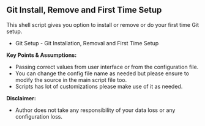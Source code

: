 ## Git Install, Remove and First Time Setup

This shell script gives you option to install or remove or do your first time Git setup. 

* Git Setup - Git Installation, Removal and First Time Setup

**Key Points & Assumptions:**

* Passing correct values from user interface or from the configuration file.
* You can change the config file name as needed but please ensure to modify the source in the main script file too.
* Scripts has lot of customizations please make use of it as needed.

**Disclaimer:**

* Author does not take any responsibility of your data loss or any configuration loss.

